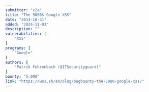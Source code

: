 ```yaml
---
submitter: "c2a"
title: "The 5000$ Google XSS"
date: "2014-10-31"
added: "2024-11-03"
description: ""
vulnerabilities: [
    "XSS"
]
programs: [
    "Google"
]
authors: [
    "Patrik Fehrenbach (@ITSecurityguard)"
]
bounty: "5,000"
link: "https://wss.sh/en/blog/bugbounty-the-5000-google-xss/"
---
```




